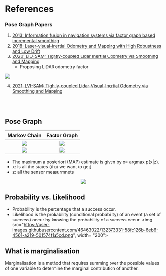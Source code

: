 # References



<!---
Started to write on Sep 3 2021
Zahra
-->

 
### Pose Graph Papers
 1. [2013: Information fusion in navigation systems via factor graph based incremental smoothing](https://www.cc.gatech.edu/~dellaert/pubs/Indelman13ras.pdf)
 2. [2018: Laser-visual-inertial Odometry and Mapping with High Robustness and Low Drift](https://www.researchgate.net/publication/326352534_Laser-visual-inertial_Odometry_and_Mapping_with_High_Robustness_and_Low_Drift)
 3. [2020: LIO-SAM: Tightly-coupled Lidar Inertial Odometry via Smoothing and Mapping](https://arxiv.org/pdf/2007.00258.pdf)
      - Proposing LiDAR odometry factor
<img src="https://user-images.githubusercontent.com/46463022/132263667-32ac0a70-3019-40ec-9ed0-8d4cf09738da.png">
      <br/>

 4. [2021: LVI-SAM: Tightly-coupled Lidar-Visual-Inertial Odometry via Smoothing and Mapping](https://arxiv.org/pdf/2104.10831.pdf)

<br/>
<br/>


## Pose Graph 
 | Markov Chain | Factor Graph  |
:-------------------------:|:-------------------------:
|![](https://user-images.githubusercontent.com/46463022/132266002-c2df2813-07e8-434b-aa14-ac17885b973e.png)|![](https://user-images.githubusercontent.com/46463022/132266011-e1b4e8a0-9bb6-44b5-9019-ef8e04eaceab.png)|
|![](https://user-images.githubusercontent.com/46463022/132265964-c0fb3e49-e1f6-407b-884c-51ad060520a9.png) | ![](https://user-images.githubusercontent.com/46463022/132265982-a8351aba-118e-4a9f-bbc6-bc0c9d92924d.png)|



   - The maximum a posteriori (MAP) estimate is given by x= argmax p(x|z).  
   - x: is all the states (that we want to get)  
   - z: all the sensor measurmnets 
   <p align="center"> 
    <img src="https://user-images.githubusercontent.com/46463022/132265095-32d04d65-bcb6-45ef-a10b-e19902df3e49.png">  
   </p>
   
## Probability vs. Likelihood
 - Probability is the percentage that a success occur. 
 - Likelihood is the probability (conditional probability) of an event (a set of success) occur by knowing the probability of a success occur.
<img src="https://user-images.githubusercontent.com/46463022/132373331-58fc126b-6eb6-4561-a219-501574f1a5cd.png", width= "200">


## What is marginalisation
Marginalisation is a method that requires summing over the possible values of one variable to determine the marginal contribution of another. 

